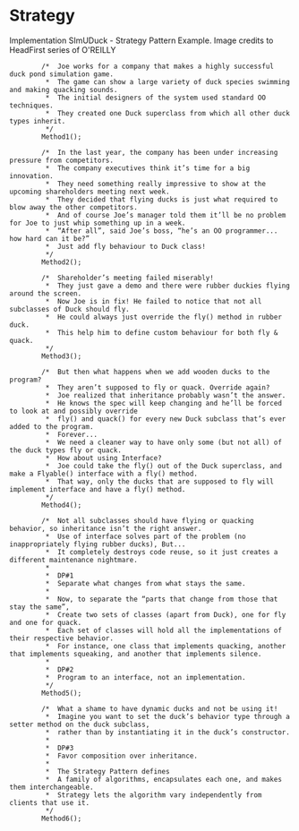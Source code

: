 # Strategy
Implementation SImUDuck - Strategy Pattern Example. Image credits to HeadFirst series of O'REILLY

            /*  Joe works for a company that makes a highly successful duck pond simulation game. 
             *  The game can show a large variety of duck species swimming and making quacking sounds. 
             *  The initial designers of the system used standard OO techniques. 
             *  They created one Duck superclass from which all other duck types inherit.
             */
            Method1();

            /*  In the last year, the company has been under increasing pressure from competitors. 
             *  The company executives think it’s time for a big innovation. 
             *  They need something really impressive to show at the upcoming shareholders meeting next week.
             *  They decided that flying ducks is just what required to blow away the other competitors.
             *  And of course Joe’s manager told them it’ll be no problem for Joe to just whip something up in a week. 
             *  “After all”, said Joe’s boss, “he’s an OO programmer... how hard can it be?”
             *  Just add fly behaviour to Duck class!
             */
            Method2();

            /*  Shareholder’s meeting failed miserably! 
             *  They just gave a demo and there were rubber duckies flying around the screen. 
             *  Now Joe is in fix! He failed to notice that not all subclasses of Duck should fly.
             *  He could always just override the fly() method in rubber duck.
             *  This help him to define custom behaviour for both fly & quack. 
             */
            Method3();

            /*  But then what happens when we add wooden ducks to the program? 
             *  They aren’t supposed to fly or quack. Override again?
             *  Joe realized that inheritance probably wasn’t the answer. 
             *  He knows the spec will keep changing and he’ll be forced to look at and possibly override 
             *  fly() and quack() for every new Duck subclass that’s ever added to the program.
             *  Forever... 
             *  We need a cleaner way to have only some (but not all) of the duck types fly or quack.
             *  How about using Interface?
             *  Joe could take the fly() out of the Duck superclass, and make a Flyable() interface with a fly() method. 
             *  That way, only the ducks that are supposed to fly will implement interface and have a fly() method.
             */
            Method4();

            /*  Not all subclasses should have flying or quacking behavior, so inheritance isn’t the right answer. 
             *  Use of interface solves part of the problem (no inappropriately flying rubber ducks), But...
             *  It completely destroys code reuse, so it just creates a different maintenance nightmare. 
             *  
             *  DP#1            
             *  Separate what changes from what stays the same.
             *  
             *  Now, to separate the “parts that change from those that stay the same”, 
             *  Create two sets of classes (apart from Duck), one for fly and one for quack. 
             *  Each set of classes will hold all the implementations of their respective behavior. 
             *  For instance, one class that implements quacking, another that implements squeaking, and another that implements silence.
             *  
             *  DP#2
             *  Program to an interface, not an implementation.
             */
            Method5();

            /*  What a shame to have dynamic ducks and not be using it!
             *  Imagine you want to set the duck’s behavior type through a setter method on the duck subclass, 
             *  rather than by instantiating it in the duck’s constructor.
             *  
             *  DP#3
             *  Favor composition over inheritance.
             *  
             *  The Strategy Pattern defines 
             *  A family of algorithms, encapsulates each one, and makes them interchangeable. 
             *  Strategy lets the algorithm vary independently from clients that use it.
             */
            Method6();
